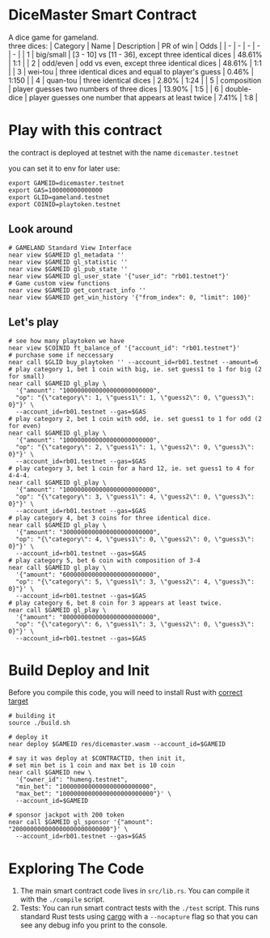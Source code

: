 DiceMaster Smart Contract
==================

A dice game for gameland.  
three dices: 
| Category | Name | Description | PR of win | Odds |
| - | - | - | - | - |
| 1 | big/small | [3 - 10] vs [11 - 36], except three identical dices | 48.61% | 1:1 |
| 2 | odd/even | odd vs even, except three identical dices | 48.61% | 1:1 |
| 3 | wei-tou | three identical dices and equal to player's guess | 0.46% | 1:150 |
| 4 | quan-tou | three identical dices | 2.80% | 1:24 |
| 5 | composition | player guesses two numbers of three dices | 13.90% | 1:5 |
| 6 | double-dice | player guesses one number that appears at least twice | 7.41% | 1:8 |


Play with this contract
========================
the contract is deployed at testnet with the name `dicemaster.testnet`

you can set it to env for later use:
```shell
export GAMEID=dicemaster.testnet
export GAS=100000000000000
export GLID=gameland.testnet
export COINID=playtoken.testnet
```

## Look around
```shell
# GAMELAND Standard View Interface
near view $GAMEID gl_metadata ''
near view $GAMEID gl_statistic ''
near view $GAMEID gl_pub_state ''
near view $GAMEID gl_user_state '{"user_id": "rb01.testnet"}'
# Game custom view functions
near view $GAMEID get_contract_info ''
near view $GAMEID get_win_history '{"from_index": 0, "limit": 100}'
```
## Let's play
```shell
# see how many playtoken we have
near view $COINID ft_balance_of '{"account_id": "rb01.testnet"}'
# purchase some if neccessary
near call $GLID buy_playtoken '' --account_id=rb01.testnet --amount=6
# play category 1, bet 1 coin with big, ie. set guess1 to 1 for big (2 for small)
near call $GAMEID gl_play \
  '{"amount": "1000000000000000000000000", 
  "op": "{\"category\": 1, \"guess1\": 1, \"guess2\": 0, \"guess3\": 0}"}' \
  --account_id=rb01.testnet --gas=$GAS
# play category 2, bet 1 coin with odd, ie. set guess1 to 1 for odd (2 for even)
near call $GAMEID gl_play \
  '{"amount": "1000000000000000000000000", 
  "op": "{\"category\": 2, \"guess1\": 1, \"guess2\": 0, \"guess3\": 0}"}' \
  --account_id=rb01.testnet --gas=$GAS
# play category 3, bet 1 coin for a hard 12, ie. set guess1 to 4 for 4-4-4.
near call $GAMEID gl_play \
  '{"amount": "1000000000000000000000000", 
  "op": "{\"category\": 3, \"guess1\": 4, \"guess2\": 0, \"guess3\": 0}"}' \
  --account_id=rb01.testnet --gas=$GAS
# play category 4, bet 3 coins for three identical dice.
near call $GAMEID gl_play \
  '{"amount": "3000000000000000000000000", 
  "op": "{\"category\": 4, \"guess1\": 0, \"guess2\": 0, \"guess3\": 0}"}' \
  --account_id=rb01.testnet --gas=$GAS
# play category 5, bet 6 coin with composition of 3-4
near call $GAMEID gl_play \
  '{"amount": "6000000000000000000000000", 
  "op": "{\"category\": 5, \"guess1\": 3, \"guess2\": 4, \"guess3\": 0}"}' \
  --account_id=rb01.testnet --gas=$GAS
# play category 6, bet 8 coin for 3 appears at least twice. 
near call $GAMEID gl_play \
  '{"amount": "8000000000000000000000000", 
  "op": "{\"category\": 6, \"guess1\": 3, \"guess2\": 0, \"guess3\": 0}"}' \
  --account_id=rb01.testnet --gas=$GAS
```

Build Deploy and Init
======================

Before you compile this code, you will need to install Rust with [correct target]


```shell
# building it
source ./build.sh
```

```shell
# deploy it
near deploy $GAMEID res/dicemaster.wasm --account_id=$GAMEID

# say it was deploy at $CONTRACTID, then init it, 
# set min bet is 1 coin and max bet is 10 coin
near call $GAMEID new \
  '{"owner_id": "humeng.testnet", 
  "min_bet": "1000000000000000000000000", 
  "max_bet": "10000000000000000000000000"}' \
  --account_id=$GAMEID

# sponsor jackpot with 200 token
near call $GAMEID gl_sponsor '{"amount": "200000000000000000000000000"}' \
  --account_id=rb01.testnet --gas=$GAS
```

Exploring The Code
==================

1. The main smart contract code lives in `src/lib.rs`. You can compile it with
   the `./compile` script.
2. Tests: You can run smart contract tests with the `./test` script. This runs
   standard Rust tests using [cargo] with a `--nocapture` flag so that you
   can see any debug info you print to the console.


  [smart contract]: https://docs.near.org/docs/roles/developer/contracts/intro
  [Rust]: https://www.rust-lang.org/
  [create-near-app]: https://github.com/near/create-near-app
  [correct target]: https://github.com/near/near-sdk-rs#pre-requisites
  [cargo]: https://doc.rust-lang.org/book/ch01-03-hello-cargo.html

